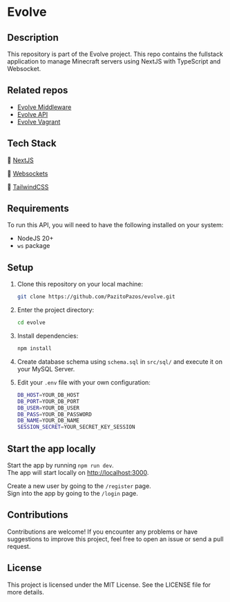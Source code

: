 # Evolve

## Description
This repository is part of the Evolve project. This repo contains the fullstack application to manage Minecraft servers using NextJS with TypeScript and Websocket.

## Related repos
 - [Evolve Middleware](https://github.com/PazitoPazos/evolve-middleware)
 - [Evolve API](https://github.com/PazitoPazos/evolve-api)
 - [Evolve Vagrant](https://github.com/PazitoPazos/evolve-vagrant)

## Tech Stack

🔹 [NextJS](https://nextjs.org/)

🔹 [Websockets](https://developer.mozilla.org/es/docs/Web/API/WebSockets_API)

🔹 [TailwindCSS](https://tailwindcss.com/)

## Requirements

To run this API, you will need to have the following installed on your system:

- NodeJS 20+
- `ws` package


## Setup

1. Clone this repository on your local machine:

    ```bash
    git clone https://github.com/PazitoPazos/evolve.git
    ```

2. Enter the project directory:

    ```bash
    cd evolve
    ```

3. Install dependencies:

    ```bash
    npm install
    ```
4. Create database schema using `schema.sql` in `src/sql/` and execute it on your MySQL Server.

5. Edit your `.env` file with your own configuration:
    ```bash
    DB_HOST=YOUR_DB_HOST
    DB_PORT=YOUR_DB_PORT
    DB_USER=YOUR_DB_USER
    DB_PASS=YOUR_DB_PASSWORD
    DB_NAME=YOUR_DB_NAME
    SESSION_SECRET=YOUR_SECRET_KEY_SESSION
    ```

## Start the app locally

Start the app by running `npm run dev`.  
The app will start locally on [http://localhost:3000](http://localhost:3000).

Create a new user by going to the `/register` page.  
Sign into the app by going to the `/login` page.

## Contributions
Contributions are welcome! If you encounter any problems or have suggestions to improve this project, feel free to open an issue or send a pull request.

## License
This project is licensed under the MIT License. See the LICENSE file for more details.
